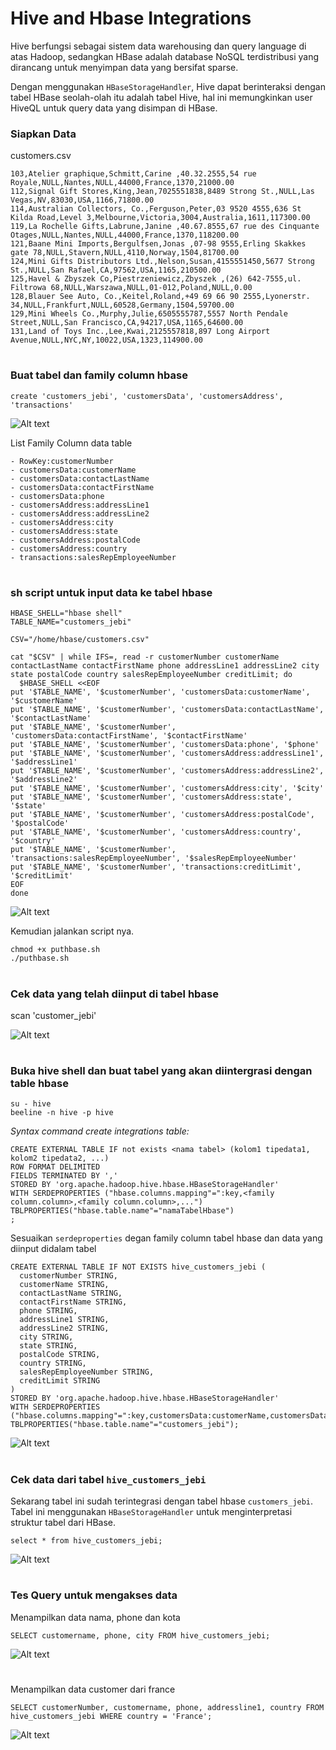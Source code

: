 # Hive and Hbase Integrations
Hive berfungsi sebagai sistem data warehousing dan query language di atas Hadoop, sedangkan HBase adalah database NoSQL terdistribusi yang dirancang untuk menyimpan data yang bersifat sparse. 

Dengan menggunakan ```HBaseStorageHandler```, Hive dapat berinteraksi dengan tabel HBase seolah-olah itu adalah tabel Hive, hal ini memungkinkan user HiveQL untuk query data yang disimpan di HBase.

### Siapkan Data
customers.csv
```
103,Atelier graphique,Schmitt,Carine ,40.32.2555,54 rue Royale,NULL,Nantes,NULL,44000,France,1370,21000.00
112,Signal Gift Stores,King,Jean,7025551838,8489 Strong St.,NULL,Las Vegas,NV,83030,USA,1166,71800.00
114,Australian Collectors, Co.,Ferguson,Peter,03 9520 4555,636 St Kilda Road,Level 3,Melbourne,Victoria,3004,Australia,1611,117300.00
119,La Rochelle Gifts,Labrune,Janine ,40.67.8555,67 rue des Cinquante Otages,NULL,Nantes,NULL,44000,France,1370,118200.00
121,Baane Mini Imports,Bergulfsen,Jonas ,07-98 9555,Erling Skakkes gate 78,NULL,Stavern,NULL,4110,Norway,1504,81700.00
124,Mini Gifts Distributors Ltd.,Nelson,Susan,4155551450,5677 Strong St.,NULL,San Rafael,CA,97562,USA,1165,210500.00
125,Havel & Zbyszek Co,Piestrzeniewicz,Zbyszek ,(26) 642-7555,ul. Filtrowa 68,NULL,Warszawa,NULL,01-012,Poland,NULL,0.00
128,Blauer See Auto, Co.,Keitel,Roland,+49 69 66 90 2555,Lyonerstr. 34,NULL,Frankfurt,NULL,60528,Germany,1504,59700.00
129,Mini Wheels Co.,Murphy,Julie,6505555787,5557 North Pendale Street,NULL,San Francisco,CA,94217,USA,1165,64600.00
131,Land of Toys Inc.,Lee,Kwai,2125557818,897 Long Airport Avenue,NULL,NYC,NY,10022,USA,1323,114900.00
```

#
### Buat tabel dan family column hbase
```
create 'customers_jebi', 'customersData', 'customersAddress', 'transactions'
```

![Alt text](img/1.png)


List Family Column data table
```
- RowKey:customerNumber
- customersData:customerName
- customersData:contactLastName
- customersData:contactFirstName
- customersData:phone
- customersAddress:addressLine1
- customersAddress:addressLine2
- customersAddress:city
- customersAddress:state
- customersAddress:postalCode
- customersAddress:country
- transactions:salesRepEmployeeNumber
```
#
### sh script untuk input data ke tabel hbase
```
HBASE_SHELL="hbase shell"
TABLE_NAME="customers_jebi"

CSV="/home/hbase/customers.csv"

cat "$CSV" | while IFS=, read -r customerNumber customerName contactLastName contactFirstName phone addressLine1 addressLine2 city state postalCode country salesRepEmployeeNumber creditLimit; do
  $HBASE_SHELL <<EOF
put '$TABLE_NAME', '$customerNumber', 'customersData:customerName', '$customerName'
put '$TABLE_NAME', '$customerNumber', 'customersData:contactLastName', '$contactLastName'
put '$TABLE_NAME', '$customerNumber', 'customersData:contactFirstName', '$contactFirstName'
put '$TABLE_NAME', '$customerNumber', 'customersData:phone', '$phone'
put '$TABLE_NAME', '$customerNumber', 'customersAddress:addressLine1', '$addressLine1'
put '$TABLE_NAME', '$customerNumber', 'customersAddress:addressLine2', '$addressLine2'
put '$TABLE_NAME', '$customerNumber', 'customersAddress:city', '$city'
put '$TABLE_NAME', '$customerNumber', 'customersAddress:state', '$state'
put '$TABLE_NAME', '$customerNumber', 'customersAddress:postalCode', '$postalCode'
put '$TABLE_NAME', '$customerNumber', 'customersAddress:country', '$country'
put '$TABLE_NAME', '$customerNumber', 'transactions:salesRepEmployeeNumber', '$salesRepEmployeeNumber'
put '$TABLE_NAME', '$customerNumber', 'transactions:creditLimit', '$creditLimit'
EOF
done
```
![Alt text](img/3-1.png)

Kemudian jalankan script nya.
```
chmod +x puthbase.sh
./puthbase.sh
```
#
### Cek data yang telah diinput di tabel hbase
scan 'customer_jebi'

![Alt text](img/image-7.png)
#

### Buka hive shell dan buat tabel yang akan diintergrasi dengan table hbase

```
su - hive
beeline -n hive -p hive
```

*Syntax command create integrations table:*
```
CREATE EXTERNAL TABLE IF not exists <nama tabel> (kolom1 tipedata1, kolom2 tipedata2, ...)
ROW FORMAT DELIMITED
FIELDS TERMINATED BY ','
STORED BY 'org.apache.hadoop.hive.hbase.HBaseStorageHandler'
WITH SERDEPROPERTIES ("hbase.columns.mapping"=":key,<family column.column>,<family column.column>,...")
TBLPROPERTIES("hbase.table.name"="namaTabelHbase")
;
```

Sesuaikan `serdeproperties` degan family column tabel hbase dan data yang diinput didalam tabel
```
CREATE EXTERNAL TABLE IF NOT EXISTS hive_customers_jebi (
  customerNumber STRING,
  customerName STRING,
  contactLastName STRING,
  contactFirstName STRING,
  phone STRING,
  addressLine1 STRING,
  addressLine2 STRING,
  city STRING,
  state STRING,
  postalCode STRING,
  country STRING,
  salesRepEmployeeNumber STRING,
  creditLimit STRING
)
STORED BY 'org.apache.hadoop.hive.hbase.HBaseStorageHandler'
WITH SERDEPROPERTIES ("hbase.columns.mapping"=":key,customersData:customerName,customersData:contactLastName,customersData:contactFirstName,customersData:phone,customersAddress:addressLine1,customersAddress:addressLine2,customersAddress:city,customersAddress:state,customersAddress:postalCode,customersAddress:country,transactions:salesRepEmployeeNumber,transactions:creditLimit")
TBLPROPERTIES("hbase.table.name"="customers_jebi");
```

![Alt text](img/image-5.png)
#

#
### Cek data dari tabel `hive_customers_jebi`
Sekarang tabel ini sudah terintegrasi dengan tabel hbase `customers_jebi`. Tabel ini menggunakan ```HBaseStorageHandler``` untuk menginterpretasi struktur tabel dari HBase. 
```
select * from hive_customers_jebi;
```
![Alt text](img/image-6.png)
    
#
### Tes Query untuk mengakses data

Menampilkan data nama, phone dan kota

```
SELECT customername, phone, city FROM hive_customers_jebi;
```
![Alt text](image.png)
#

Menampilkan data customer dari france

```
SELECT customerNumber, customername, phone, addressline1, country FROM hive_customers_jebi WHERE country = 'France';
```
![Alt text](image-1.png)